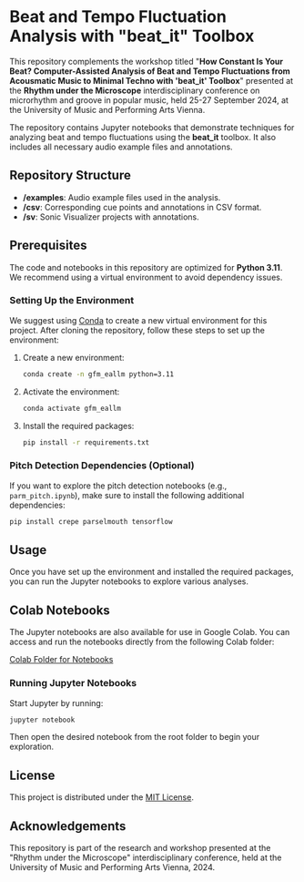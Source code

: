 
# Beat and Tempo Fluctuation Analysis with "beat_it" Toolbox

This repository complements the workshop titled "**How Constant Is Your Beat? Computer-Assisted Analysis of Beat and Tempo Fluctuations from Acousmatic Music to Minimal Techno with 'beat_it' Toolbox**" presented at the **Rhythm under the Microscope** interdisciplinary conference on microrhythm and groove in popular music, held 25-27 September 2024, at the University of Music and Performing Arts Vienna.

The repository contains Jupyter notebooks that demonstrate techniques for analyzing beat and tempo fluctuations using the **beat_it** toolbox. It also includes all necessary audio example files and annotations.

## Repository Structure

- **/examples**: Audio example files used in the analysis.
- **/csv**: Corresponding cue points and annotations in CSV format.
- **/sv**: Sonic Visualizer projects with annotations.

## Prerequisites

The code and notebooks in this repository are optimized for **Python 3.11**. We recommend using a virtual environment to avoid dependency issues.

### Setting Up the Environment

We suggest using [Conda](https://docs.conda.io/en/latest/) to create a new virtual environment for this project. After cloning the repository, follow these steps to set up the environment:

1. Create a new environment:

    ```bash
    conda create -n gfm_eallm python=3.11
    ```

2. Activate the environment:

    ```bash
    conda activate gfm_eallm
    ```

3. Install the required packages:

    ```bash
    pip install -r requirements.txt
    ```

### Pitch Detection Dependencies (Optional)

If you want to explore the pitch detection notebooks (e.g., `parm_pitch.ipynb`), make sure to install the following additional dependencies:

```bash
pip install crepe parselmouth tensorflow
```

## Usage

Once you have set up the environment and installed the required packages, you can run the Jupyter notebooks to explore various analyses.

## Colab Notebooks

The Jupyter notebooks are also available for use in Google Colab. You can access and run the notebooks directly from the following Colab folder:

[Colab Folder for Notebooks](https://drive.google.com/drive/folders/1cMQOTImAuaW0he8JIG6GxjjL297TnY-a?usp=sharing)


### Running Jupyter Notebooks

Start Jupyter by running:

```bash
jupyter notebook
```

Then open the desired notebook from the root folder to begin your exploration.

## License

This project is distributed under the [MIT License](LICENSE).

## Acknowledgements

This repository is part of the research and workshop presented at the "Rhythm under the Microscope" interdisciplinary conference, held at the University of Music and Performing Arts Vienna, 2024.
